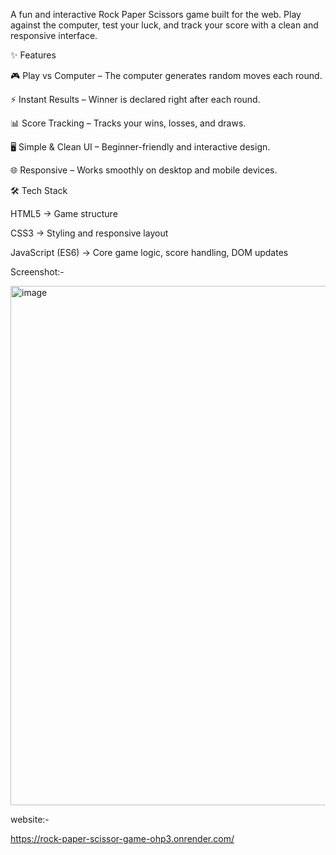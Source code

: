 A fun and interactive Rock Paper Scissors game built for the web.
Play against the computer, test your luck, and track your score with a clean and responsive interface.

✨ Features

🎮 Play vs Computer – The computer generates random moves each round.

⚡ Instant Results – Winner is declared right after each round.

📊 Score Tracking – Tracks your wins, losses, and draws.

🖥️ Simple & Clean UI – Beginner-friendly and interactive design.

🌐 Responsive – Works smoothly on desktop and mobile devices.

🛠️ Tech Stack

HTML5 → Game structure

CSS3 → Styling and responsive layout

JavaScript (ES6) → Core game logic, score handling, DOM updates

Screenshot:-

<img width="1494" height="831" alt="image" src="https://github.com/user-attachments/assets/eb8c5212-bc11-4afa-8705-d1ab8393e8ca" />


website:-

https://rock-paper-scissor-game-ohp3.onrender.com/

